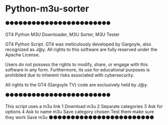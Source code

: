 # Python-m3u-sorter
⚫⚫⚫⚫⚫⚫⚫⚫⚫⚫⚫⚫⚫⚫⚫⚫⚫⚫⚫⚫⚫⚫⚫⚫

GT4
Python M3U Downloader, M3U Sorter, M3U Tester

GT4 Python Script.
GT4 was meticulously developed by Gargoyle,
also recognized as J@y. All rights to this software are fully reserved under the Apache License.

Users do not possess the rights to modify,
share, or engage with this software in any form. Furthermore, its use for educational purposes is prohibited due to inherent risks associated with cybersecurity.

All rights to the GT4 (Gargoyle TV) code are
exclusively held by J@y.

⚫⚫⚫⚫⚫⚫⚫⚫⚫⚫⚫⚫⚫⚫⚫⚫⚫⚫⚫⚫⚫⚫⚫⚫

This script uses a m3u link
1 Download m3u
2 Separate categories
3 Ask for options
4 Ask to name m3u
Save category chosen
Test them make sure they work
Save m3u
⚫⚫⚫⚫⚫⚫⚫⚫⚫⚫⚫⚫⚫⚫⚫⚫⚫⚫⚫⚫⚫⚫⚫⚫
